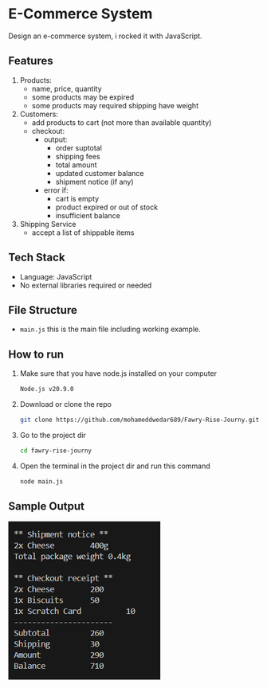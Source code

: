 # E-Commerce System
Design an e-commerce system, i rocked it with JavaScript.

## Features
1. Products:
    - name, price, quantity
    - some products may be expired
    - some products may required shipping have weight
2. Customers:
    - add products to cart (not more than available quantity)
    - checkout:
        - output:
            - order suptotal
            - shipping fees
            - total amount
            - updated customer balance
            - shipment notice (if any)
        - error if:
            - cart is empty
            - product expired or out of stock
            - insufficient balance
3. Shipping Service
    - accept a list of shippable items

## Tech Stack
- Language: JavaScript
- No external libraries required or needed

## File Structure
- `main.js` this is the main file including working example.

## How to run
1. Make sure that you have node.js installed on your computer
    ```bash
    Node.js v20.9.0
    ```
2. Download or clone the repo
    ```bash
    git clone https://github.com/mohameddwedar689/Fawry-Rise-Journy.git
    ```
3. Go to the project dir
    ```bash
    cd fawry-rise-journy
    ```
4. Open the terminal in the project dir and run this command
    ```bash
    node main.js
    ```



## Sample Output
![sample output](./sample_output.PNG)
